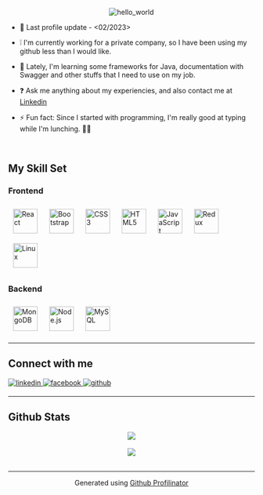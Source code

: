 <p align="center">
    <img src="https://user-images.githubusercontent.com/77035480/218271412-89b059d1-a501-413e-b345-706bbd2b30e2.png" alt="hello_world">
</p>

- :date: Last profile update - <02/2023>

- :grey_exclamation: I'm currently working for a private company, so I have been using my github less than I would like. 
  
- :blue_book: Lately, I'm learning some frameworks for Java, documentation with Swagger and other stuffs that I need to use on my job.  
  
- ❓ Ask me anything about my experiencies, and also contact me at [Linkedin](https://www.linkedin.com/in/renan-moraes-a86805203/?_l=pt_BR)  
  
- ⚡ Fun fact: Since I started with programming, I'm really good at typing while I'm lunching. 👨‍💻  
  
<br/>  

## My Skill Set

### Frontend
<div>  
<img style="margin: 10px" src="https://profilinator.rishav.dev/skills-assets/react-original-wordmark.svg" alt="React" height="50" />  
<img style="margin: 10px" src="https://profilinator.rishav.dev/skills-assets/bootstrap-plain.svg" alt="Bootstrap" height="50" />  
<img style="margin: 10px" src="https://profilinator.rishav.dev/skills-assets/css3-original-wordmark.svg" alt="CSS3" height="50" />  
<img style="margin: 10px" src="https://profilinator.rishav.dev/skills-assets/html5-original-wordmark.svg" alt="HTML5" height="50" />  
<img style="margin: 10px" src="https://profilinator.rishav.dev/skills-assets/javascript-original.svg" alt="JavaScript" height="50" />  
<img style="margin: 10px" src="https://profilinator.rishav.dev/skills-assets/redux-original.svg" alt="Redux" height="50" />  
<img style="margin: 10px" src="https://profilinator.rishav.dev/skills-assets/linux-original.svg" alt="Linux" height="50" />  
</div>

### Backend  
<div>  
<img style="margin: 10px" src="https://profilinator.rishav.dev/skills-assets/mongodb-original-wordmark.svg" alt="MongoDB" height="50" />  
<img style="margin: 10px" src="https://profilinator.rishav.dev/skills-assets/nodejs-original-wordmark.svg" alt="Node.js" height="50" />  
<img style="margin: 10px" src="https://profilinator.rishav.dev/skills-assets/mysql-original-wordmark.svg" alt="MySQL" height="50" />  
</div>  

---
## Connect with me  
<div>
<a href="https://linkedin.com/in/renan-moraes-a86805203" target="_blank">
<img src=https://img.shields.io/badge/linkedin-%231E77B5.svg?&style=for-the-badge&logo=linkedin&logoColor=white alt=linkedin style="margin-bottom: 5px;" />
</a>
<a href="https://www.facebook.com/renan.moraes.1420" target="_blank">
<img src=https://img.shields.io/badge/facebook-%232E87FB.svg?&style=for-the-badge&logo=facebook&logoColor=white alt=facebook style="margin-bottom: 5px;" />
</a>
<a href="https://github.com/renanvamo" target="_blank">
<img src=https://img.shields.io/badge/github-%2324292e.svg?&style=for-the-badge&logo=github&logoColor=white alt=github style="margin-bottom: 5px;" />
</a>  
</div>    

---
## Github Stats  
<div align="center"><img src="https://github-readme-stats.vercel.app/api?username=renanvamo&show_icons=true&count_private=true&hide_border=true" align="center" /></div>  

<br/>  

<div align="center">
<img src="https://komarev.com/ghpvc/?username=renanvamo&&style=flat-square" align="center" />
</div>  
  
<br/>  

----
<div align="center">Generated using <a href="https://profilinator.rishav.dev/" target="_blank">Github Profilinator</a></div>
